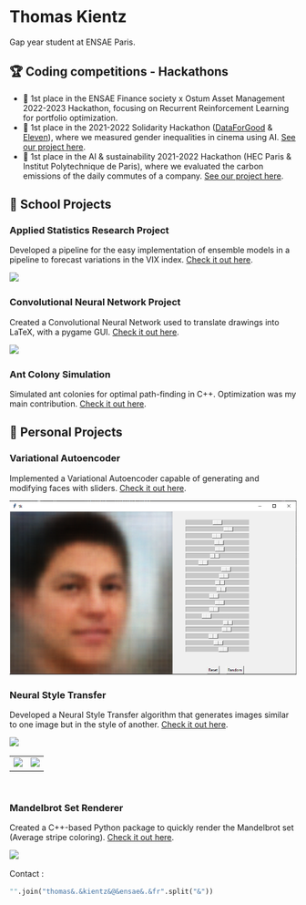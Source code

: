 # Thomas Kientz

Gap year student at ENSAE Paris.

<h2>🏆 Coding competitions - Hackathons</h2>
<ul>
  <li>🥇 1st place in the ENSAE Finance society x Ostum Asset Management 2022-2023 Hackathon, focusing on Recurrent Reinforcement Learning for portfolio optimization.</li>
  <li>🥇 1st place in the 2021-2022 Solidarity Hackathon (<a href="https://dataforgood.fr">DataForGood</a> & <a href="https://eleven-strategy.com">Eleven</a>), where we measured gender inequalities in cinema using AI. <a href="https://github.com/vdelale/Hackathon-ENSAE-2022">See our project here</a>.</li>
  <li>🥇 1st place in the AI & sustainability 2021-2022 Hackathon (HEC Paris & Institut Polytechnique de Paris), where we evaluated the carbon emissions of the daily commutes of a company. <a href="https://github.com/KnSCode/hackathion-hi-paris">See our project here</a>.</li>
</ul>

<h2>🏫 School Projects</h2>

<h3>Applied Statistics Research Project</h3>
<p>
  Developed a pipeline for the easy implementation of ensemble models in a pipeline to forecast variations in the VIX index. <a href="https://github.com/g0bel1n/TinyAutoML">Check it out here</a>.
</p>
<img src="https://user-images.githubusercontent.com/60552083/165638298-7f5df03e-781d-4884-ab46-06702be6a2fe.png">

<h3>Convolutional Neural Network Project</h3>
<p>
  Created a Convolutional Neural Network used to translate drawings into LaTeX, with a pygame GUI. <a href="https://github.com/thomktz/Projet-1A">Check it out here</a>.
</p>
<img src="https://user-images.githubusercontent.com/60552083/119516823-5c2ad180-bd77-11eb-9172-6e9a1bd23307.gif">

<h3>Ant Colony Simulation</h3>
<p>
  Simulated ant colonies for optimal path-finding in C++. Optimization was my main contribution. <a href="https://github.com/g0bel1n/Avengers_AntGame">Check it out here</a>.
</p>

<h2>🎨 Personal Projects</h2>

<h3>Variational Autoencoder</h3>
<p>
  Implemented a Variational Autoencoder capable of generating and modifying faces with sliders. <a href="https://github.com/thomktz/VAE">Check it out here</a>.
</p>
<img src="https://github.com/thomktz/VAE/blob/main/results/sliders_random.PNG">

<h3>Neural Style Transfer</h3>
<p>
  Developed a Neural Style Transfer algorithm that generates images similar to one image but in the style of another. <a href="https://github.com/thomktz/style-transfer">Check it out here</a>.
</p>
<img src="https://user-images.githubusercontent.com/60552083/122601543-bc105180-d071-11eb-9824-6e2f751ec5b9.png" width="500">
<br>
<table>
  <tr>
    <td><img src="https://user-images.githubusercontent.com/60552083/122601550-bdda1500-d071-11eb-9c82-088890d407c3.gif" width="250"></td>
    <td><img src="https://user-images.githubusercontent.com/60552083/122601560-c4688c80-d071-11eb-9c16-cd3077381323.png" width="250"></td>
  </tr>
</table>
<br>


<h3>Mandelbrot Set Renderer</h3>
<p>
  Created a C++-based Python package to quickly render the Mandelbrot set (Average stripe coloring). <a href="https://github.com/thomktz/Cpp-Mandelbrot">Check it out here</a>.
</p>
<img src="https://user-images.githubusercontent.com/60552083/142727807-2a692466-94f0-4b03-a1aa-7f84cca7d318.jpeg" width=500>


Contact : 
```python
"".join("thomas&.&kientz&@&ensae&.&fr".split("&"))
```
